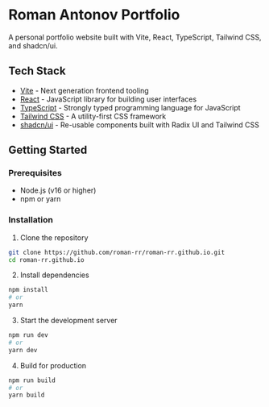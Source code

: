 # Roman Antonov Portfolio

A personal portfolio website built with Vite, React, TypeScript, Tailwind CSS, and shadcn/ui.

## Tech Stack

- [Vite](https://vitejs.dev/) - Next generation frontend tooling
- [React](https://react.dev/) - JavaScript library for building user interfaces
- [TypeScript](https://www.typescriptlang.org/) - Strongly typed programming language for JavaScript
- [Tailwind CSS](https://tailwindcss.com/) - A utility-first CSS framework
- [shadcn/ui](https://ui.shadcn.com/) - Re-usable components built with Radix UI and Tailwind CSS

## Getting Started

### Prerequisites

- Node.js (v16 or higher)
- npm or yarn

### Installation

1. Clone the repository
```bash
git clone https://github.com/roman-rr/roman-rr.github.io.git
cd roman-rr.github.io
```

2. Install dependencies
```bash
npm install
# or
yarn
```

3. Start the development server
```bash
npm run dev
# or
yarn dev
```

4. Build for production
```bash
npm run build
# or
yarn build
```